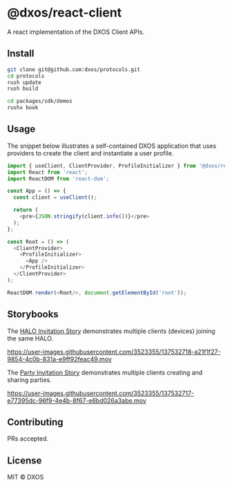 # @dxos/react-client

A react implementation of the DXOS Client APIs.

## Install

```bash
git clone git@github.com:dxos/protocols.git
cd protocols
rush update
rush build

cd packages/sdk/demos
rushx book
```

## Usage

The snippet below illustrates a self-contained DXOS application that uses providers to create the client and instantiate a user profile.

```javascript
import { useClient, ClientProvider, ProfileInitializer } from '@dxos/react-client';
import React from 'react';
import ReactDOM from 'react-dom';

const App = () => {
  const client = useClient();

  return (
    <pre>{JSON.stringify(client.info())}</pre>
  );
};

const Root = () => (
  <ClientProvider>
    <ProfileInitializer>
      <App />
    </ProfileInitializer>
  </ClientProvider>
);

ReactDOM.render(<Root/>, document.getElementById('root'));
```

## Storybooks

The [HALO Invitation Story](./stories/halo-invitations.stories.tsx) demonstrates multiple clients (devices) joining the same HALO.

https://user-images.githubusercontent.com/3523355/137532718-a21f1f27-9854-4c0b-831a-e9ff92feac49.mov

The [Party Invitation Story](./stories/party-invitations.stories.tsx) demonstrates multiple clients creating and sharing parties.

https://user-images.githubusercontent.com/3523355/137532717-e77395dc-96f9-4e4b-8f67-e6bd026a3abe.mov


## Contributing

PRs accepted.

## License

MIT © DXOS
